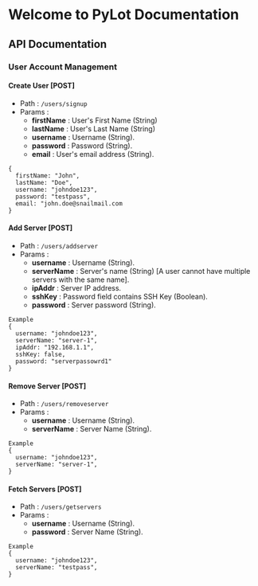 # Welcome to PyLot Documentation
## API Documentation
### User Account Management
#### Create User [POST]
  * Path : `/users/signup`
  * Params :
    * <strong>firstName</strong> : User's First Name (String)
    * <strong>lastName</strong> : User's Last Name (String)
    * <strong>username</strong> : Username (String).
    * <strong>password</strong> : Password (String).
    * <strong>email</strong> : User's email address (String).
```
{
  firstName: "John",
  lastName: "Doe",
  username: "johndoe123",
  password: "testpass",
  email: "john.doe@snailmail.com
}
```

#### Add Server [POST]
  * Path : `/users/addserver`
  * Params :
    * <strong>username</strong> : Username (String).
    * <strong>serverName</strong> : Server's name (String) [A user cannot have multiple servers with the same name].
    * <strong>ipAddr</strong> : Server IP address.
    * <strong>sshKey</strong> : Password field contains SSH Key (Boolean).
    * <strong>password</strong> : Server password (String).
```
Example
{
  username: "johndoe123",
  serverName: "server-1",
  ipAddr: "192.168.1.1",
  sshKey: false,
  password: "serverpassowrd1"
}
```

#### Remove Server [POST]
  * Path : `/users/removeserver`
  * Params :
    * <strong>username</strong> : Username (String).
    * <strong>serverName</strong> : Server Name (String).
```
Example
{
  username: "johndoe123",
  serverName: "server-1",
}
```
#### Fetch Servers [POST]
  * Path : `/users/getservers`
  * Params :
    * <strong>username</strong> : Username (String).
    * <strong>password</strong> : Server Name (String).
```
Example
{
  username: "johndoe123",
  serverName: "testpass",
}
```
